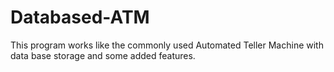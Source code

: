 # Databased-ATM
This program works like the commonly used Automated Teller Machine with data base storage and some added features.
